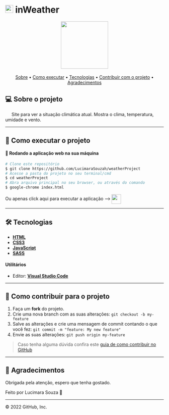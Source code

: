 # <img height="25" src="https://cdn-icons-png.flaticon.com/512/3026/3026407.png"> inWeather

<h4 align="center">
	<img height="150" src="https://cdn-icons-png.flaticon.com/512/1163/1163657.png">
</h4>

<p align="center">
 <a href="#-sobre-o-projeto">Sobre</a> •
 <a href="#-como-executar-o-projeto">Como executar</a> • 
 <a href="#-tecnologias">Tecnologias</a> • 
 <a href="#-como-contribuir-para-o-projeto">Contribuir com o projeto</a> • 
 <a href="#-agradecimentos">Agradecimentos</a>
</p>


## 💻 Sobre o projeto

<img height="16" src="https://cdn-icons-png.flaticon.com/512/869/869869.png"> Site para ver a situação climática atual. Mostra o clima, temperatura, umidade e vento. 

---


## 🚀 Como executar o projeto

#### 🧭 Rodando a aplicação web na sua máquina

```bash
# Clone este repositório
$ git clone https://github.com/LucimaraSouzah/weatherProject
# Acesse a pasta do projeto no seu terminal/cmd
$ cd weatherProject
# Abra arquivo principal no seu browser, ou através do comando
$ google-chrome index.html
```
<div>
Ou apenas click aqui para executar a aplicação --> 
    <a href="https://lucimarasouzah.github.io/weatherProject/">
    <img height="30" valign=middle src="https://cdn-icons-png.flaticon.com/512/733/733553.png"/>
    </a>
</div>

---

## 🛠 Tecnologias

- **[HTML](https://developer.mozilla.org/en-US/docs/Learn/Getting_started_with_the_web/HTML_basics)**
- **[CSS3](https://developer.mozilla.org/en-US/docs/Web/CSS)**
- **[JavaScript](https://developer.mozilla.org/en-US/docs/Web/JavaScript/Guide)**
- **[SASS](https://sass-lang.com)**


#### **Utilitários**

- Editor:  **[Visual Studio Code](https://code.visualstudio.com/)**

---

## 💪 Como contribuir para o projeto

1. Faça um **fork** do projeto.
2. Crie uma nova branch com as suas alterações: `git checkout -b my-feature`
3. Salve as alterações e crie uma mensagem de commit contando o que você fez: `git commit -m "feature: My new feature"`
4. Envie as suas alterações: `git push origin my-feature`
> Caso tenha alguma dúvida confira este [guia de como contribuir no GitHub](./CONTRIBUTING.md)
---

## 📝 Agradecimentos

Obrigada pela atenção, espero que tenha gostado.

Feito por Lucimara Souza 💜

---
© 2022 GitHub, Inc.
